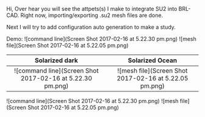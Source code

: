 Hi,
Over hear you will see the attpets(s) I make to integrate SU2 into BRL-CAD.
Right now, importing/exporting .su2 mesh files are done.

Next I will try to add configuration auto generation to make a study.

Demo:
![command line](Screen Shot 2017-02-16 at 5.22.30 pm.png)
![mesh file](Screen Shot 2017-02-16 at 5.22.05 pm.png)

Solarized dark             |  Solarized Ocean
:-------------------------:|:-------------------------:
![command line](Screen Shot 2017-02-16 at 5.22.30 pm.png)  |  ![mesh file](Screen Shot 2017-02-16 at 5.22.05 pm.png)

![command line](Screen Shot 2017-02-16 at 5.22.30 pm.png) ![mesh file](Screen Shot 2017-02-16 at 5.22.05 pm.png)
